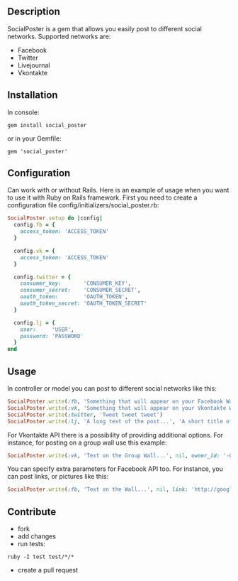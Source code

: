 Description
-----------
SocialPoster is a gem that allows you easily post to different social networks. Supported networks are:
* Facebook
* Twitter
* Livejournal
* Vkontakte


Installation
-------------

In console: 
```
gem install social_poster
```
or in your Gemfile:
```
gem 'social_poster'
```


Configuration
-------------

Can work with or without Rails. Here is an example of usage when you want to use it with Ruby on Rails framework.
First you need to create a configuration file config/initializers/social_poster.rb:

```ruby
SocialPoster.setup do |config|
  config.fb = {
    access_token: 'ACCESS_TOKEN'
  }

  config.vk = {
    access_token: 'ACCESS_TOKEN'
  }

  config.twitter = {
    consumer_key:       'CONSUMER_KEY',
    consumer_secret:    'CONSUMER_SECRET',
    oauth_token:        'OAUTH_TOKEN',
    oauth_token_secret: 'OAUTH_TOKEN_SECRET'
  }

  config.lj = {
    user:     'USER',
    password: 'PASSWORD'
  }
end

```


Usage
-----

In controller or model you can post to different social networks like this:

```ruby
SocialPoster.write(:fb, 'Something that will appear on your Facebook Wall...')
SocialPoster.write(:vk, 'Something that will appear on your Vkontakte Wall...')
SocialPoster.write(:twitter, 'Tweet tweet tweet')
SocialPoster.write(:lj, 'A long text of the post...', 'A short title of it')
```
For Vkontakte API there is a possibility of providing additional options. For instance, for posting on a group wall use this example:
```ruby
SocialPoster.write(:vk, 'Text on the Group Wall...', nil, owner_id: '-GROUP_ID')
```

You can specify extra parameters for Facebook API too. For instance, you can post links, or pictures like this:
```ruby
SocialPoster.write(:fb, 'Text on the Wall...', nil, link: 'http://google.com', picture: 'https://www.google.com/images/srpr/logo11w.png')
```


Contribute
----------

* fork
* add changes
* run tests:  
```
ruby -I test test/*/*
```
* create a pull request

